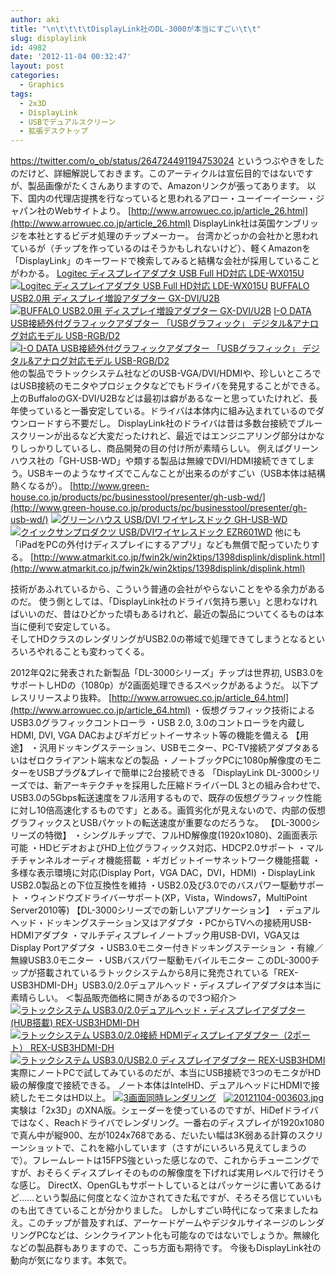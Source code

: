 ```yaml
---
author: aki
title: "\n\t\t\t\tDisplayLink社のDL-3000が本当にすごい\t\t"
slug: displaylink
id: 4982
date: '2012-11-04 00:32:47'
layout: post
categories:
  - Graphics
tags:
  - 2x3D
  - DisplayLink
  - USBでデュアルスクリーン
  - 拡張デスクトップ
---
```


https://twitter.com/o_ob/status/264724491194753024 というつぶやきをしたのだけど、詳細解説しておきます。このアーティクルは宣伝目的ではないですが、製品画像がたくさんありますので、Amazonリンクが張ってあります。 以下、国内の代理店提携を行なっていると思われるアロー・ユーイーイーシー・ジャパン社のWebサイトより。 [http://www.arrowuec.co.jp/article_26.html](http://www.arrowuec.co.jp/article_26.html) DisplayLink社は英国ケンブリッジを本社とするビデオ処理のチップメーカー。 台湾かどっかの会社かと思われているが（チップを作っているのはそうかもしれないけど）、軽くAmazonを「DisplayLink」のキーワードで検索してみると結構な会社が採用していることがわかる。 [Logitec ディスプレイアダプタ USB Full HD対応 LDE-WX015U ![Logitec ディスプレイアダプタ USB Full HD対応 LDE-WX015U](http://aki.shirai.as//HLIC/47774416c0addea3b9905d3cc74ec58e.jpg)](http://www.amazon.co.jp/Logitec-%E3%83%87%E3%82%A3%E3%82%B9%E3%83%97%E3%83%AC%E3%82%A4%E3%82%A2%E3%83%80%E3%83%97%E3%82%BF-Full-HD%E5%AF%BE%E5%BF%9C-LDE-WX015U/dp/B002MH8ZVK%3FSubscriptionId%3DAKIAJ56UK3AZ2R4ZXWZQ%26tag%3Damazonas-22%26linkCode%3Dxm2%26camp%3D2025%26creative%3D165953%26creativeASIN%3DB002MH8ZVK "Amazon で商品の詳細を確認する") [BUFFALO USB2.0用 ディスプレイ増設アダプター GX-DVI/U2B ![BUFFALO USB2.0用 ディスプレイ増設アダプター GX-DVI/U2B](http://aki.shirai.as//HLIC/7a6ca6d3e160cea295e4476ca88cc5a2.jpg)](http://www.amazon.co.jp/BUFFALO-USB2-0%E7%94%A8-%E3%83%87%E3%82%A3%E3%82%B9%E3%83%97%E3%83%AC%E3%82%A4%E5%A2%97%E8%A8%AD%E3%82%A2%E3%83%80%E3%83%97%E3%82%BF%E3%83%BC-GX-DVI-U2B/dp/B00422MBQ8%3FSubscriptionId%3DAKIAJ56UK3AZ2R4ZXWZQ%26tag%3Damazonas-22%26linkCode%3Dxm2%26camp%3D2025%26creative%3D165953%26creativeASIN%3DB00422MBQ8 "Amazon で商品の詳細を確認する") [I-O DATA USB接続外付グラフィックアダプター 「USBグラフィック」 デジタル&アナログ対応モデル USB-RGB/D2 ![I-O DATA USB接続外付グラフィックアダプター 「USBグラフィック」 デジタル&アナログ対応モデル USB-RGB/D2](http://aki.shirai.as//HLIC/fb62737be670ab31f70bc82720003720.jpg)](http://www.amazon.co.jp/USB%E6%8E%A5%E7%B6%9A%E5%A4%96%E4%BB%98%E3%82%B0%E3%83%A9%E3%83%95%E3%82%A3%E3%83%83%E3%82%AF%E3%82%A2%E3%83%80%E3%83%97%E3%82%BF%E3%83%BC-%E3%80%8CUSB%E3%82%B0%E3%83%A9%E3%83%95%E3%82%A3%E3%83%83%E3%82%AF%E3%80%8D-%E3%82%A2%E3%83%8A%E3%83%AD%E3%82%B0%E5%AF%BE%E5%BF%9C%E3%83%A2%E3%83%87%E3%83%AB-USB-RGB-D2/dp/B00337XOY6%3FSubscriptionId%3DAKIAJ56UK3AZ2R4ZXWZQ%26tag%3Damazonas-22%26linkCode%3Dxm2%26camp%3D2025%26creative%3D165953%26creativeASIN%3DB00337XOY6 "Amazon で商品の詳細を確認する") 他の製品でラトックシステム社などのUSB-VGA/DVI/HDMIや、珍しいところではUSB接続のモニタやプロジェクタなどでもドライバを発見することができる。 上のBuffaloのGX-DVI/U2Bなどは最初は癖があるなーと思っていたけれど、長年使っていると一番安定している。ドライバは本体内に組み込まれているのでダウンロードすら不要だし。 DisplayLink社のドライバは昔は多数台接続でブルースクリーンが出るなど大変だったけれど、最近ではエンジニアリング部分はかなりしっかりしているし、商品開発の目の付け所が素晴らしい。 例えばグリーンハウス社の「GH-USB-WD」や類する製品は無線でDVI/HDMI接続できてしまう。USBキーのようなサイズでこんなことが出来るのがすごい（USB本体は結構熱くなるが）。 [http://www.green-house.co.jp/products/pc/businesstool/presenter/gh-usb-wd/](http://www.green-house.co.jp/products/pc/businesstool/presenter/gh-usb-wd/) [![グリーンハウス USB/DVI ワイヤレスドック GH-USB-WD](http://aki.shirai.as//HLIC/bc862745f52a7edf6c7561de091d3dc3.jpg)](http://www.amazon.co.jp/%E3%82%B0%E3%83%AA%E3%83%BC%E3%83%B3%E3%83%8F%E3%82%A6%E3%82%B9-USB-DVI-%E3%83%AF%E3%82%A4%E3%83%A4%E3%83%AC%E3%82%B9%E3%83%89%E3%83%83%E3%82%AF-GH-USB-WD/dp/B0054S68RC%3FSubscriptionId%3DAKIAJ56UK3AZ2R4ZXWZQ%26tag%3Damazonas-22%26linkCode%3Dxm2%26camp%3D2025%26creative%3D165953%26creativeASIN%3DB0054S68RC "Amazon で商品の詳細を確認する")[![クイックサンプロダクツ USB/DVIワイヤレスドック EZR601WD](http://aki.shirai.as//HLIC/d35e1069d49a3d9ae75f7cdb2ae0d10d.jpg)](http://www.amazon.co.jp/%E3%82%AF%E3%82%A4%E3%83%83%E3%82%AF%E3%82%B5%E3%83%B3-%E3%82%AF%E3%82%A4%E3%83%83%E3%82%AF%E3%82%B5%E3%83%B3%E3%83%97%E3%83%AD%E3%83%80%E3%82%AF%E3%83%84-USB-DVI%E3%83%AF%E3%82%A4%E3%83%A4%E3%83%AC%E3%82%B9%E3%83%89%E3%83%83%E3%82%AF-EZR601WD/dp/B003U2YNYY%3FSubscriptionId%3DAKIAJ56UK3AZ2R4ZXWZQ%26tag%3Damazonas-22%26linkCode%3Dxm2%26camp%3D2025%26creative%3D165953%26creativeASIN%3DB003U2YNYY "Amazon で商品の詳細を確認する") 他にも「iPadをPCの外付けディスプレイにするアプリ」なども無償で配っていたりする。 [http://www.atmarkit.co.jp/fwin2k/win2ktips/1398displink/displink.html](http://www.atmarkit.co.jp/fwin2k/win2ktips/1398displink/displink.html)

<div>技術があふれているから、こういう普通の会社がやらないことをやる余力があるのだ。 使う側としては、「DisplayLink社のドライバ気持ち悪い」と思わなければいいのだ、昔はひどかった頃もあるけれど、最近の製品についてくるものは本当に便利で安定している。</div>

<div>そしてHDクラスのレンダリングがUSB2.0の帯域で処理できてしまうとなるといろいろやれることも変わってくる。</div>

2012年Q2に発表された新製品「DL-3000シリーズ」チップは世界初, USB3.0をサポートしHDの（1080p）が2画面処理できるスペックがあるようだ。 以下プレスリリースより抜粋。 [http://www.arrowuec.co.jp/article_64.html](http://www.arrowuec.co.jp/article_64.html) ・仮想グラフィック技術によるUSB3.0グラフィックコントローラ ・USB 2.0, 3.0のコントローラを内蔵しHDMI, DVI, VGA DACおよびギガビットイーサネット等の機能を備える 【用途】 ・汎用ドッキングステーション、USBモニター、PC-TV接続アダプタあるいはゼロクライアント端末などの製品 ・ノートブックPCに1080p解像度のモニターをUSBプラグ&プレイで簡単に2台接続できる 「DisplayLink DL-3000シリーズでは、新アーキテクチャを採用した圧縮ドライバーDL 3との組み合わせで、USB3.0の5Gbps転送速度をフル活用するもので、既存の仮想グラフィック性能に対し10倍高速化するものです」とある。画質劣化が見えないので、内部の仮想グラフィックスとUSBパケットの転送速度が重要なのだろうな。 【DL-3000シリーズの特徴】 ・シングルチップで、フルHD解像度(1920x1080)、2画面表示可能 ・HDビデオおよびHD上位グラフィックス対応、HDCP2.0サポート ・マルチチャンネルオーディオ機能搭載 ・ギガビットイーサネットワーク機能搭載 ・多様な表示環境に対応(Display Port，VGA DAC，DVI，HDMI) ・DisplayLink USB2.0製品との下位互換性を維持 ・USB2.0及び3.0でのバスパワー駆動サポート ・ウィンドウズドライバーサポート(XP，Vista，Windows7，MultiPoint Server2010等) 【DL-3000シリーズでの新しいアプリケーション】 ・デュアルヘッド・ドッキングステーション又はアダプタ ・PCからTVへの接続用USB-HDMIアダプタ ・マルチディスプレイノートブック用USB-DVI，VGA又はDisplay Portアダプタ ・USB3.0モニター付きドッキングステーション ・有線／無線USB3.0モニター ・USBバスパワー駆動モバイルモニター このDL-3000チップが搭載されているラトックシステムから8月に発売されている「REX-USB3HDMI-DH」USB3.0/2.0デュアルヘッド・ディスプレイアダプタは本当に素晴らしい。 ＜製品販売価格に開きがあるので3つ紹介＞ [![ラトックシステム USB3.0/2.0デュアルヘッド・ディスプレイアダプター(HUB搭載) REX-USB3HDMI-DH](http://aki.shirai.as//HLIC/c1b00b5831d81e83b5d6e6920dff89fb.jpg)](http://www.amazon.co.jp/%E3%83%A9%E3%83%88%E3%83%83%E3%82%AF%E3%82%B7%E3%82%B9%E3%83%86%E3%83%A0-USB3-0-2-0%E3%83%87%E3%83%A5%E3%82%A2%E3%83%AB%E3%83%98%E3%83%83%E3%83%89%E3%83%BB%E3%83%87%E3%82%A3%E3%82%B9%E3%83%97%E3%83%AC%E3%82%A4%E3%82%A2%E3%83%80%E3%83%97%E3%82%BF%E3%83%BC-HUB%E6%90%AD%E8%BC%89-REX-USB3HDMI-DH/dp/B008D74V5C%3FSubscriptionId%3DAKIAJ56UK3AZ2R4ZXWZQ%26tag%3Damazonas-22%26linkCode%3Dxm2%26camp%3D2025%26creative%3D165953%26creativeASIN%3DB008D74V5C "Amazon で商品の詳細を確認する")[![ラトックシステム USB3.0/2.0接続 HDMIディスプレイアダプター（2ポート） REX-USB3HDMI-DH](http://aki.shirai.as//HLIC/923b731ec72dbe0981b051be06377d3c.jpg)](http://www.amazon.co.jp/%E3%83%A9%E3%83%88%E3%83%83%E3%82%AF%E3%82%B7%E3%82%B9%E3%83%86%E3%83%A0-USB3-0-2-0%E6%8E%A5%E7%B6%9A-HDMI%E3%83%87%E3%82%A3%E3%82%B9%E3%83%97%E3%83%AC%E3%82%A4%E3%82%A2%E3%83%80%E3%83%97%E3%82%BF%E3%83%BC%EF%BC%882%E3%83%9D%E3%83%BC%E3%83%88%EF%BC%89-REX-USB3HDMI-DH/dp/B008DDOT9Y%3FSubscriptionId%3DAKIAJ56UK3AZ2R4ZXWZQ%26tag%3Damazonas-22%26linkCode%3Dxm2%26camp%3D2025%26creative%3D165953%26creativeASIN%3DB008DDOT9Y "Amazon で商品の詳細を確認する")[![ラトックシステム USB3.0/USB2.0 ディスプレイアダプター REX-USB3HDMI](http://aki.shirai.as//HLIC/036882b7a694bb1bc3404fa0c9e67431.jpg)](http://www.amazon.co.jp/%E3%83%A9%E3%83%88%E3%83%83%E3%82%AF%E3%82%B7%E3%82%B9%E3%83%86%E3%83%A0-USB3-0-USB2-0-%E3%83%87%E3%82%A3%E3%82%B9%E3%83%97%E3%83%AC%E3%82%A4%E3%82%A2%E3%83%80%E3%83%97%E3%82%BF%E3%83%BC-REX-USB3HDMI/dp/B007C8B8LI%3FSubscriptionId%3DAKIAJ56UK3AZ2R4ZXWZQ%26tag%3Damazonas-22%26linkCode%3Dxm2%26camp%3D2025%26creative%3D165953%26creativeASIN%3DB007C8B8LI "Amazon で商品の詳細を確認する") 実際にノートPCで試してみているのだが、本当にUSB接続で3つのモニタがHD級の解像度で接続できる。 ノート本体はIntelHD、デュアルヘッドにHDMIで接続したモニタはHD以上。 [![3画面同時レンダリング](http://aki.shirai.as/wp-content/uploads/2012/11/test2x3d-1024x229.png "test2x3d")](http://aki.shirai.as/wp-content/uploads/2012/11/test2x3d.png)   [![20121104-003603.jpg](http://aki.shirai.as/wp-content/uploads/2012/11/20121104-003603.jpg)](http://aki.shirai.as/wp-content/uploads/2012/11/20121104-003603.jpg) 実験は「2x3D」のXNA版。シェーダーを使っているのですが、HiDefドライバではなく、Reachドライバでレンダリング。一番右のディスプレイが1920x1080で真ん中が縦900、左が1024x768である、だいたい幅は3K弱ある計算のスクリーンショットで、これを縮小しています（さすがにいろいろ見えてしまうので）。フレームレートは15FPS強といった感じなので、これからチューニングですが、おそらくディスプレイそのものの解像度を下げれば実用レベルで行けそうな感じ。 DirectX、OpenGLもサポートしているとはパッケージに書いてあるけど……という製品に何度となく泣かされてきた私ですが、そろそろ信じていいものも出てきていることが分かりました。 しかしすごい時代になって来ましたねえ。このチップが普及すれば、アーケードゲームやデジタルサイネージのレンダリングPCなどは、シンクライアント化も可能なのではないでしょうか。無線化などの製品群もありますので、こっち方面も期待です。 今後もDisplayLink社の動向が気になります。本気で。